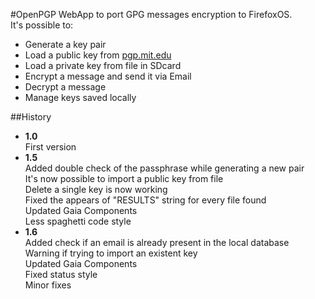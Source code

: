 #OpenPGP
WebApp to port GPG messages encryption to FirefoxOS.   
It's possible to:
- Generate a key pair
- Load a public key from [pgp.mit.edu](https://pgp.mit.edu)
- Load a private key from file in SDcard
- Encrypt a message and send it via Email
- Decrypt a message
- Manage keys saved locally   

##History
- **1.0**   
First version  
- **1.5**   
Added double check of the passphrase while generating a new pair   
It's now possible to import a public key from file   
Delete a single key is now working   
Fixed the appears of "RESULTS" string for every file found   
Updated Gaia Components   
Less spaghetti code style   
- **1.6**   
Added check if an email is already present in the local database   
Warning if trying to import an existent key   
Updated Gaia Components   
Fixed status style   
Minor fixes   

